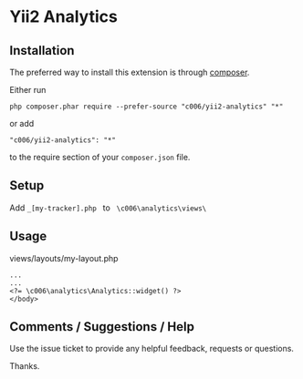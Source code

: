 Yii2  Analytics
===================


Installation
------------

The preferred way to install this extension is through [composer](http://getcomposer.org/download/).

Either run

```
php composer.phar require --prefer-source "c006/yii2-analytics" "*"
```

or add

```
"c006/yii2-analytics": "*"
```

to the require section of your `composer.json` file.

Setup
-----

Add `_[my-tracker].php ` to ` \c006\analytics\views\`


Usage
-----

views/layouts/my-layout.php
>
    ...
    ...
    <?= \c006\analytics\Analytics::widget() ?>
    </body>



Comments / Suggestions / Help
--------------------

Use the issue ticket to provide any helpful feedback, requests or questions.

Thanks.


